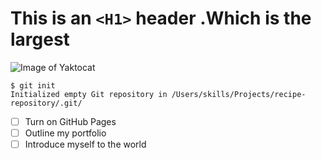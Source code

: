 # This is an `<H1>` header .Which is the largest 
![Image of Yaktocat](https://octodex.github.com/images/yaktocat.png)
```
$ git init
Initialized empty Git repository in /Users/skills/Projects/recipe-repository/.git/
 ```
- [ ] Turn on GitHub Pages
- [ ] Outline my portfolio
- [ ] Introduce myself to the world

